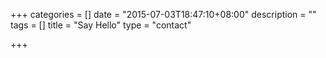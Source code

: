 +++
categories = []
date = "2015-07-03T18:47:10+08:00"
description = ""
tags = []
title = "Say Hello"
type = "contact"

+++

